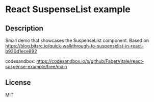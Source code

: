 # React SuspenseList example

## Description

Small demo that showcases the SuspenseList component.
Based on https://blog.bitsrc.io/quick-walkthrough-to-suspenselist-in-react-b930d1ece892

codesandbox: https://codesandbox.io/s/github/FaberVitale/react-suspense-example/tree/main

## License

MIT
